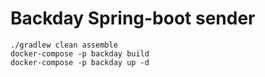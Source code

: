 Backday Spring-boot sender
==========================

```
./gradlew clean assemble
docker-compose -p backday build
docker-compose -p backday up -d